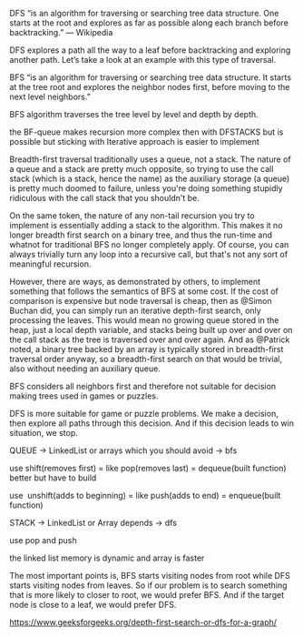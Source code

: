 
DFS “is an algorithm for traversing or searching tree data structure. One starts at the root and explores as far as possible along each branch before backtracking.” — Wikipedia 

DFS explores a path all the way to a leaf before backtracking and exploring another path. Let’s take a look at an example with this type of traversal. 

BFS “is an algorithm for traversing or searching tree data structure. It starts at the tree root and explores the neighbor nodes first, before moving to the next level neighbors.” 

BFS algorithm traverses the tree level by level and depth by depth. 

the BF-queue makes recursion more complex then with DFSTACKS but is possible but sticking with Iterative approach is easier to implement 

Breadth-first traversal traditionally uses a queue, not a stack. The nature of a queue and a stack are pretty much opposite, so trying to use the call stack (which is a stack, hence the name) as the auxiliary storage (a queue) is pretty much doomed to failure, unless you're doing something stupidly ridiculous with the call stack that you shouldn't be. 

On the same token, the nature of any non-tail recursion you try to implement is essentially adding a stack to the algorithm. This makes it no longer breadth first search on a binary tree, and thus the run-time and whatnot for traditional BFS no longer completely apply. Of course, you can always trivially turn any loop into a recursive call, but that's not any sort of meaningful recursion. 

However, there are ways, as demonstrated by others, to implement something that follows the semantics of BFS at some cost. If the cost of comparison is expensive but node traversal is cheap, then as @Simon Buchan did, you can simply run an iterative depth-first search, only processing the leaves. This would mean no growing queue stored in the heap, just a local depth variable, and stacks being built up over and over on the call stack as the tree is traversed over and over again. And as @Patrick noted, a binary tree backed by an array is typically stored in breadth-first traversal order anyway, so a breadth-first search on that would be trivial, also without needing an auxiliary queue. 

BFS considers all neighbors first and therefore not suitable for decision making trees used in games or puzzles. 

DFS is more suitable for game or puzzle problems. We make a decision, then explore all paths through this decision. And if this decision leads to win situation, we stop. 

QUEUE -> LinkedList or arrays which you should avoid -> bfs  

use shift(removes first) = like pop(removes last) = dequeue(built function) better but have to build  

use  unshift(adds to beginning) = like push(adds to end) = enqueue(built function)  

STACK -> LinkedList or Array depends -> dfs  

use pop and push 

the linked list memory is dynamic and array is faster 

The most important points is, BFS starts visiting nodes from root while DFS starts visiting nodes from leaves. So if our problem is to search something that is more likely to closer to root, we would prefer BFS. And if the target node is close to a leaf, we would prefer DFS.


https://www.geeksforgeeks.org/depth-first-search-or-dfs-for-a-graph/
